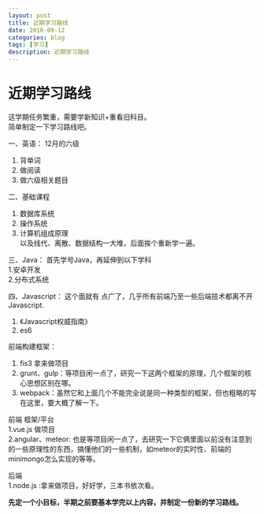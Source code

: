 ```yaml
---
layout: post
title: 近期学习路线
date: 2016-09-12
categories: blog
tags: [学习]
description: 近期学习路线
---
```


# 近期学习路线  

这学期任务繁重，需要学新知识+重看旧科目。    
简单制定一下学习路线吧。  

一、英语： 12月的六级  
1. 背单词  
2. 做阅读  
3. 做六级相关题目  

二、基础课程  
1. 数据库系统  
2. 操作系统  
3. 计算机组成原理     
以及线代、离散、数据结构一大堆，后面挨个重新学一遍。    

三、Java： 首先学号Java，再延伸到以下学科  
1.安卓开发  
2.分布式系统  

四、Javascript： 这个面就有 点广了，几乎所有前端乃至一些后端技术都离不开Javascript.  
1. 《Javascript权威指南》  
2. es6  

前端构建框架：  
1. fis3 拿来做项目  
2. grunt、gulp：等项目闲一点了，研究一下这两个框架的原理，几个框架的核心思想区别在哪。  
3. webpack：虽然它和上面几个不能完全说是同一种类型的框架，但也粗略的写在这里，要大概了解一下。  

前端 框架/平台  
1.vue.js 做项目  
2.angular、meteor: 也是等项目闲一点了，去研究一下它俩里面以前没有注意到的一些原理性的东西，搞懂他们的一些机制，如meteor的实时性、前端的minimongo怎么实现的等等。  

后端  
1.node.js :拿来做项目，好好学，三本书依次看。  

**先定一个小目标，半期之前要基本学完以上内容，并制定一份新的学习路线。**   
